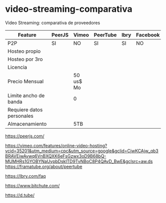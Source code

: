 # video-streaming-comparativa
Video Streaming: comparativa de proveedores

| Feature  | PeerJS | Vimeo | PeerTube | lbry  | Facebook | YouTube | D.Tube | BitChute |
| ------------ | ------------ | ------------ | ------------ | ------------ | ------------ | ------------ | ------------ | ------------ |
| P2P  |  SI | NO | SI  | SI  | NO  | NO  | SI  | SI |   
| Hosteo propio  |   |   |   |   |   | NO  | NO  |  |   | 
| Hosteo por  3ro |   |   |   |   |   | SI  | SI  |  |   | 
| Licencia  |   |   |   |   |   | FB  | YT  |  |   | 
| Precio Mensual  |  | 50 us$ Mo  |   |   |   | 0  |  0 |  |   | 
| Limite ancho de banda  | | 0 |   |   |   | 0  |  0 |  |   | 
| Requiere datos personales  |   |   |   |   |   | SI  | SI  |  |   | 
| Almacenamiento  |   | 5TB  |   |   |   | s/lim  | s/lim  |  |   | 

https://peerjs.com/

https://vimeo.com/features/online-video-hosting?vcid=35201&utm_medium=cpc&utm_source=google&gclid=CjwKCAjw_qb3BRAVEiwAvwq6VnBXQXK6eFsGzwx3oD9B68bQ-MUMHRs1GYOBYNaUvpbDskITD9TvNBoC8P4QAvD_BwE&gclsrc=aw.ds
https://framatube.org/about/peertube

https://lbry.com/faq

https://www.bitchute.com/

https://d.tube/
